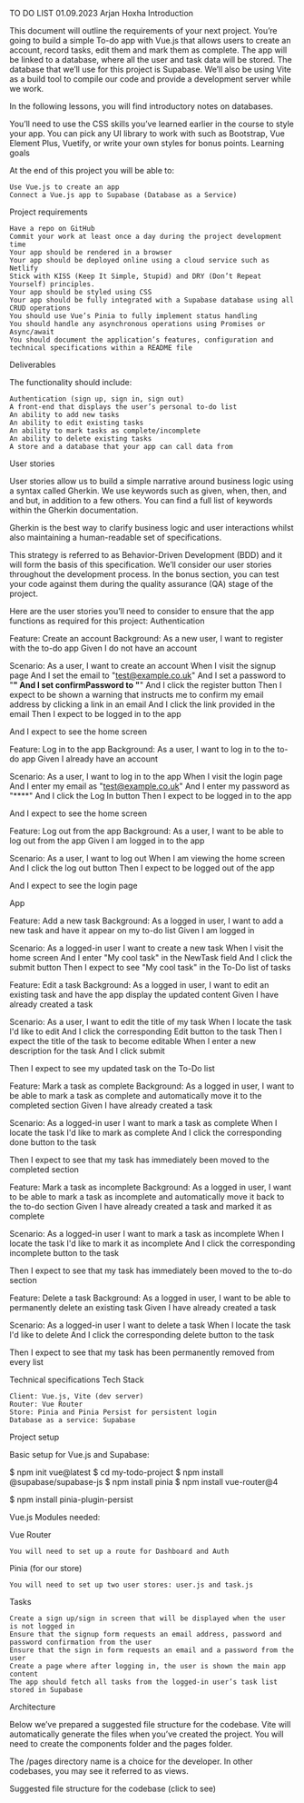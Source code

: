 TO DO LIST 01.09.2023 Arjan Hoxha
Introduction

This document will outline the requirements of your next project. You’re going to build a simple To-do app with Vue.js that allows users to create an account, record tasks, edit them and mark them as complete. The app will be linked to a database, where all the user and task data will be stored. The database that we’ll use for this project is Supabase. We’ll also be using Vite as a build tool to compile our code and provide a development server while we work.

In the following lessons, you will find introductory notes on databases.

You’ll need to use the CSS skills you’ve learned earlier in the course to style your app. You can pick any UI library to work with such as Bootstrap, Vue Element Plus, Vuetify, or write your own styles for bonus points.
Learning goals

At the end of this project you will be able to:

    Use Vue.js to create an app
    Connect a Vue.js app to Supabase (Database as a Service)

Project requirements

    Have a repo on GitHub
    Commit your work at least once a day during the project development time
    Your app should be rendered in a browser
    Your app should be deployed online using a cloud service such as Netlify
    Stick with KISS (Keep It Simple, Stupid) and DRY (Don’t Repeat Yourself) principles.
    Your app should be styled using CSS
    Your app should be fully integrated with a Supabase database using all CRUD operations
    You should use Vue’s Pinia to fully implement status handling
    You should handle any asynchronous operations using Promises or Async/await
    You should document the application’s features, configuration and technical specifications within a README file

Deliverables

The functionality should include:

    Authentication (sign up, sign in, sign out)
    A front-end that displays the user’s personal to-do list
    An ability to add new tasks
    An ability to edit existing tasks
    An ability to mark tasks as complete/incomplete
    An ability to delete existing tasks
    A store and a database that your app can call data from

User stories

User stories allow us to build a simple narrative around business logic using a syntax called Gherkin. We use keywords such as given, when, then, and and but, in addition to a few others. You can find a full list of keywords within the Gherkin documentation.

Gherkin is the best way to clarify business logic and user interactions whilst also maintaining a human-readable set of specifications.

This strategy is referred to as Behavior-Driven Development (BDD) and it will form the basis of this specification. We’ll consider our user stories throughout the development process. In the bonus section, you can test your code against them during the quality assurance (QA) stage of the project.

Here are the user stories you’ll need to consider to ensure that the app functions as required for this project:
Authentication

Feature: Create an account
  Background: As a new user, I want to register with the to-do app
    Given I do not have an account
 
Scenario: As a user, I want to create an account
  When I visit the signup page
  And I set the email to "test@example.co.uk"
  And I set a password to "****"
  And I set confirmPassword to "****"
  And I click the register button
  Then I expect to be shown a warning that instructs me to confirm my email address by clicking a link in an email
  And I click the link provided in the email
  Then I expect to be logged in to the app

  And I expect to see the home screen

Feature: Log in to the app
  Background: As a user, I want to log in to the to-do app
    Given I already have an account
 
Scenario: As a user, I want to log in to the app
  When I visit the login page
  And I enter my email as "test@example.co.uk"
  And I enter my password as "****"
  And I click the Log In button
  Then I expect to be logged in to the app

  And I expect to see the home screen

Feature: Log out from the app
  Background: As a user, I want to be able to log out from the app
    Given I am logged in to the app
 
Scenario: As a user, I want to log out
  When I am viewing the home screen
  And I click the log out button
  Then I expect to be logged out of the app

  And I expect to see the login page

App

Feature: Add a new task
  Background: As a logged in user, I want to add a new task and have it appear on my to-do list
    Given I am logged in
 
Scenario: As a logged-in user I want to create a new task
  When I visit the home screen
  And I enter "My cool task" in the NewTask field
  And I click the submit button
  Then I expect to see "My cool task" in the To-Do list of tasks

 

Feature: Edit a task
  Background: As a logged in user, I want to edit an existing task and have the app display the updated content
    Given I have already created a task
 
Scenario: As a user, I want to edit the title of my task
  When I locate the task I'd like to edit
  And I click the corresponding Edit button to the task
  Then I expect the title of the task to become editable
  When I enter a new description for the task
  And I click submit

  Then I expect to see my updated task on the To-Do list

Feature: Mark a task as complete
  Background: As a logged in user, I want to be able to mark a task as complete and automatically move it to the completed section
    Given I have already created a task
 
Scenario: As a logged-in user I want to mark a task as complete
  When I locate the task I'd like to mark as complete
  And I click the corresponding done button to the task

  Then I expect to see that my task has immediately been moved to the completed section

Feature: Mark a task as incomplete
  Background: As a logged in user, I want to be able to mark a task as incomplete and automatically move it back to the to-do section
    Given I have already created a task and marked it as complete
 
Scenario: As a logged-in user I want to mark a task as incomplete
  When I locate the task I'd like to mark it as incomplete
  And I click the corresponding incomplete button to the task

  Then I expect to see that my task has immediately been moved to the to-do section

Feature: Delete a task
  Background: As a logged in user, I want to be able to permanently delete an existing task
    Given I have already created a task
 
Scenario: As a logged-in user I want to delete a task
  When I locate the task I'd like to delete
  And I click the corresponding delete button to the task

  Then I expect to see that my task has been permanently removed from every list

Technical specifications
Tech Stack

    Client: Vue.js, Vite (dev server)
    Router: Vue Router
    Store: Pinia and Pinia Persist for persistent login
    Database as a service: Supabase

Project setup

Basic setup for Vue.js and Supabase:

$ npm init vue@latest
$ cd my-todo-project
$ npm install @supabase/supabase-js
$ npm install pinia
$ npm install vue-router@4

$ npm install pinia-plugin-persist

Vue.js
Modules needed:

Vue Router

    You will need to set up a route for Dashboard and Auth

Pinia (for our store)

    You will need to set up two user stores: user.js and task.js

Tasks

    Create a sign up/sign in screen that will be displayed when the user is not logged in
    Ensure that the signup form requests an email address, password and password confirmation from the user
    Ensure that the sign in form requests an email and a password from the user
    Create a page where after logging in, the user is shown the main app content
    The app should fetch all tasks from the logged-in user’s task list stored in Supabase

Architecture

Below we’ve prepared a suggested file structure for the codebase. Vite will automatically generate the files when you’ve created the project. You will need to create the components folder and the pages folder.

The /pages directory name is a choice for the developer. In other codebases, you may see it referred to as views.

Suggested file structure for the codebase (click to see)
